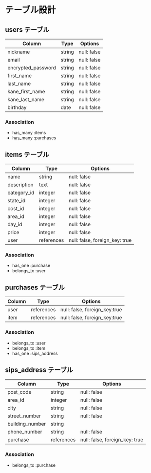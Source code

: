 # テーブル設計

## users テーブル
| Column             | Type   | Options     |
| ---------------    | ------ | ----------- |
| nickname           | string | null: false |
| email              | string | null: false |
| encrypted_password | string | null: false |
| first_name         | string | null: false |
| last_name          | string | null: false |
| kane_first_name    | string | null: false |
| kane_last_name     | string | null: false |
| birthday           | date   | null: false |

### Association
- has_many :items
- has_many :purchases


## items テーブル
| Column      | Type       | Options                        |
| ----------- | ---------- | ------------------------------ |
| name        | string     | null: false                    |
| description | text       | null: false                    |
| category_id | integer    | null: false                    |
| state_id    | integer    | null: false                    |
| cost_id     | integer    | null: false                    |
| area_id     | integer    | null: false                    |
| day_id      | integer    | null: false                    |
| price       | integer    | null: false                    |
| user        | references | null: false, foreign_key: true |

### Association
- has_one    :purchase
- belongs_to :user


## purchases テーブル
| Column            | Type       | Options                        |
| ----------------- | ---------- | ------------------------------ |
| user              | references | null: false, foreign_key:true  |
| item              | references | null: false, foreign_key:true  |

### Association
- belongs_to :user
- belongs_to :item
- has_one    :sips_address


## sips_address テーブル
| Column          | Type       | Options                        |
| --------------- | ---------- | ------------------------------ |
| post_code       | string     | null: false                    |
| area_id         | integer    | null: false                    |
| city            | string     | null: false                    |
| street_number   | string     | null: false                    |
| building_number | string     |                                |
| phone_number    | string     | null: false                    |
| purchase        | references | null: false, foreign_key: true |

### Association
- belongs_to :purchase